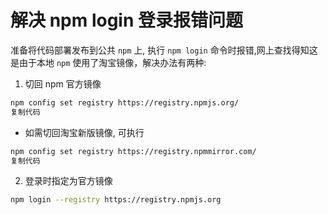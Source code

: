# 解决 npm login 登录报错问题

准备将代码部署发布到公共 `npm` 上, 执行 `npm login` 命令时报错,网上查找得知这是由于本地 `npm` 使用了淘宝镜像，解决办法有两种:

1.  切回 npm 官方镜像

```bash
npm config set registry https://registry.npmjs.org/
复制代码
```

-   如需切回淘宝新版镜像, 可执行

```bash
npm config set registry https://registry.npmmirror.com/
复制代码
```

2.  登录时指定为官方镜像

```bash
npm login --registry https://registry.npmjs.org
```

  

